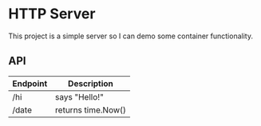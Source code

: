 # HTTP Server
This project is a simple server so I can demo some container functionality.


## API
| Endpoint   | Description          |
| ---------- | -------------------- |
| /hi        | says "Hello!"        |
| /date      | returns time.Now()   |

